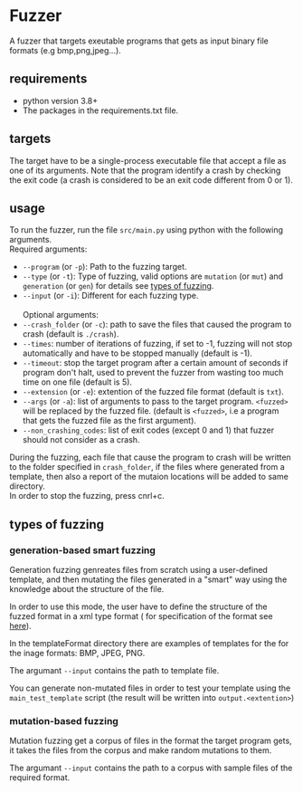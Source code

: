 # Fuzzer

A fuzzer that targets exeutable programs that gets as input binary file formats (e.g bmp,png,jpeg...).

## requirements
- python version 3.8+
- The packages in the requirements.txt file.

## targets
The target have to be a single-process executable file that accept a file as one of its arguments. Note that the program identify a crash by checking the exit code (a crash is considered to be an exit code different from 0 or 1).

## usage

To run the fuzzer, run the file `src/main.py` using python with the following arguments.<br>
Required arguments:
- `--program` (or `-p`): Path to the fuzzing target.
- `--type` (or `-t`): Type of fuzzing, valid options are `mutation` (or `mut`) and `generation` (or `gen`) for details see [types of fuzzing](#types-of-fuzzing).
- `--input` (or `-i`): Different for each fuzzing type.
<br><br>
Optional arguments:
- `--crash_folder` (or `-c`): path to save the files that caused the program to crash (default is `./crash`).
- `--times`: number of iterations of fuzzing, if set to -1, fuzzing will not stop automatically and have to be stopped manually (default is -1).
- `--timeout`: stop the target program after a certain amount of seconds if program don't halt, used to prevent the fuzzer from wasting too much time on one file (default is 5).
- `--extension` (or `-e`): extention of the fuzzed file format (default is `txt`).
- `--args` (or `-a`): list of arguments to pass to the target program. `<fuzzed>` will be replaced by the fuzzed file. (default is `<fuzzed>`, i.e a program that gets the fuzzed file as the first argument).
- `--non_crashing_codes`: list of exit codes (except 0 and 1) that fuzzer should not consider as a crash. 

During the fuzzing, each file that cause the program to crash will be written to the folder specified in `crash_folder`, if the files where generated from a template, then also a report of the mutaion locations will be added to same directory.<br>
In order to stop the fuzzing, press cnrl+c.


## types of fuzzing
### generation-based smart fuzzing

Generation fuzzing genreates files from scratch using a user-defined template, and then mutating the files generated in a "smart" way using the knowledge about the structure of the file.

In order to use this mode, the user have to define the structure of the fuzzed format in a xml type format ( for specification of the format see [here](templateFormat/specification.md)).

In the templateFormat directory there are examples of templates for the for the inage formats: BMP, JPEG, PNG.

The argumant `--input` contains the path to template file.

You can generate non-mutated files in order to test your template using the `main_test_template` script (the result will be written into `output.<extention>`)

### mutation-based fuzzing

Mutation fuzzing get a corpus of files in the format the target program gets, it takes the files from the corpus and make random mutations to them.

The argumant `--input` contains the path to a corpus with sample files of the required format.